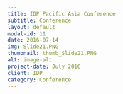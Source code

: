 ```yaml
---
title: IDP Pacific Asia Conference 
subtitle: Conference 
layout: default
modal-id: 11
date: 2016-07-14
img: Slide21.PNG
thumbnail: thumb_Slide21.PNG
alt: image-alt
project-date: July 2016
client: IDP
category: Conference
---
```

